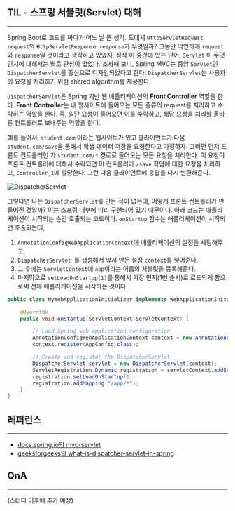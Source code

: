 ## TIL - 스프링 서블릿(Servlet) 대해
---
Spring Boot로 코드를 짜다가 어느 날 든 생각. 도대체 `HttpServletRequest request`와 `HttpServletResponse response`가 무엇일까?  그동안 막연하게 `request`와 `response`일 것이라고 생각하고 있었지, 정작 이 중간에 있는 단어, `Servlet` 이 무엇인지에 대해서는 별로 관심이 없었다.
조사해 보니, Spring MVC는 중앙 `Servlet`인 `DispatcherServlet`를 중심으로 디자인되었다고 한다. `DispatcherServlet`는 사용자의 요청을 처리하기 위한 shared algorithm를 제공한다. 

`DispatcherServlet`은 Spring 기반 웹 애플리케이션의 **Front Controller** 역할을 한다. **Front Controller**는 내 웹사이트에 들어오는 모든 종류의 request를 처리하고 수락하는 역할을 한다. 즉, 일단 요청이 들어오면 이를 수락하고, 해당 요청을 처리할 올바른 컨트롤러로 보내주는 역할을 한다.

예를 들어서, `student.com` 이라는 웹사이트가 있고 클라이언트가 다음 `student.com/save`을 통해서 학생 데이터 저장을 요청한다고 가정하자. 그러면 먼저 프론트 컨트롤러인 가 `student.com/*` 경로로 들어오는 모든 요청을 처리한다. 이 요청이 프론트 컨트롤러에 대해서 수락되면 이 컨트롤러가 `/save` 작업에 대한 요청을 처리하고,  `Controller_1`에 할당한다. 그런 다음 클라이언트에 응답을 다시 반환해준다.

![DispatcherServlet](https://github.com/JeonHaeseung/SpringBootTILStudy/assets/89632139/ed1ff7f8-4a4a-481f-9ac3-e7fdfeb59ade)

그렇다면 나는 `DispatcherServlet`를 만든 적이 없는데, 어떻게 프론트 컨트롤러가 만들어진 것일까?
이는 스프링 내부에 미리 구현되어 있기 때문이다. 아래 코드는 애플리케이션이 시작되는 순간 호출되는 코드이다. `onStartup` 함수는 애플리케이션이 시작되면 호출되는데,
1) `AnnotationConfigWebApplicationContext`에 애플리케이션의 설정을 세팅해주고,
2)  `DispatcherServlet `를 생성해서 앞서 만든 설정 `context`를 넣어준다. 
3) 그 후에는 `ServletContext`에 `app`이라는 이름의 서블릿을 등록해준다. 
4) 마지막으로 `setLoadOnStartup(1)`를 통해서 가장 먼저(1번 순서)로 로드되게 함으로써 전체 애플리케이션을 시작하는 것이다.

``` java
public class MyWebApplicationInitializer implements WebApplicationInitializer {

	@Override
	public void onStartup(ServletContext servletContext) {

		// Load Spring web application configuration
		AnnotationConfigWebApplicationContext context = new AnnotationConfigWebApplicationContext();
		context.register(AppConfig.class);

		// Create and register the DispatcherServlet
		DispatcherServlet servlet = new DispatcherServlet(context);
		ServletRegistration.Dynamic registration = servletContext.addServlet("app", servlet);
		registration.setLoadOnStartup(1);
		registration.addMapping("/app/*");
	}
}
```

## 레퍼런스
---
- [docs.spring.io의 mvc-servlet](https://docs.spring.io/spring-framework/reference/web/webmvc/mvc-servlet.html)
- [geeksforgeeks의 what-is-dispatcher-servlet-in-spring](https://www.geeksforgeeks.org/what-is-dispatcher-servlet-in-spring/)

## QnA
---
(스터디 이후에 추가 예정)
